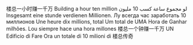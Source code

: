 楼总一小时赚一千万
Building a hour ten million
لو  مجموع  ساعة  كسب  10 مليون 
Insgesamt eine stunde verdienen Millionen.
Лу  всегда  час  заработать  10 миллионов 
Une heure dix millions, total
Um total de UMA Hora de Ganhar milhões.
Lou siempre hace una hora millones
楼总一个钟赚一千万
UN Edificio di Fare Ora un totale di 10 milioni di
楼总传奇<br/>